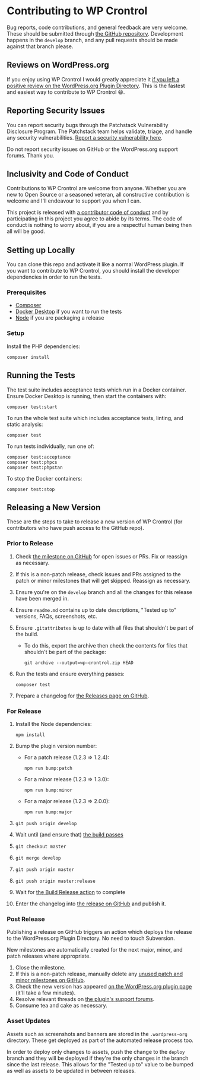 # Contributing to WP Crontrol

Bug reports, code contributions, and general feedback are very welcome. These should be submitted through [the GitHub repository](https://github.com/johnbillion/wp-crontrol). Development happens in the `develop` branch, and any pull requests should be made against that branch please.

## Reviews on WordPress.org

If you enjoy using WP Crontrol I would greatly appreciate it <a href="https://wordpress.org/support/plugin/wp-crontrol/reviews/">if you left a positive review on the WordPress.org Plugin Directory</a>. This is the fastest and easiest way to contribute to WP Crontrol 😄.

## Reporting Security Issues

You can report security bugs through the Patchstack Vulnerability Disclosure Program. The Patchstack team helps validate, triage, and handle any security vulnerabilities. [Report a security vulnerability here](https://patchstack.com/database/vdp/wp-crontrol).

Do not report security issues on GitHub or the WordPress.org support forums. Thank you.

## Inclusivity and Code of Conduct

Contributions to WP Crontrol are welcome from anyone. Whether you are new to Open Source or a seasoned veteran, all constructive contribution is welcome and I'll endeavour to support you when I can.

This project is released with <a href="https://github.com/johnbillion/wp-crontrol/blob/develop/CODE_OF_CONDUCT.md">a contributor code of conduct</a> and by participating in this project you agree to abide by its terms. The code of conduct is nothing to worry about, if you are a respectful human being then all will be good.

## Setting up Locally

You can clone this repo and activate it like a normal WordPress plugin. If you want to contribute to WP Crontrol, you should install the developer dependencies in order to run the tests.

### Prerequisites

* [Composer](https://getcomposer.org/)
* [Docker Desktop](https://www.docker.com/products/docker-desktop/) if you want to run the tests
* [Node](https://nodejs.org/) if you are packaging a release

### Setup

Install the PHP dependencies:

	composer install

## Running the Tests

The test suite includes acceptance tests which run in a Docker container. Ensure Docker Desktop is running, then start the containers with:

	composer test:start

To run the whole test suite which includes acceptance tests, linting, and static analysis:

	composer test

To run tests individually, run one of:

	composer test:acceptance
	composer test:phpcs
	composer test:phpstan

To stop the Docker containers:

	composer test:stop

## Releasing a New Version

These are the steps to take to release a new version of WP Crontrol (for contributors who have push access to the GitHub repo).

### Prior to Release

1. Check [the milestone on GitHub](https://github.com/johnbillion/wp-crontrol/milestones) for open issues or PRs. Fix or reassign as necessary.
1. If this is a non-patch release, check issues and PRs assigned to the patch or minor milestones that will get skipped. Reassign as necessary.
1. Ensure you're on the `develop` branch and all the changes for this release have been merged in.
1. Ensure `readme.md` contains up to date descriptions, "Tested up to" versions, FAQs, screenshots, etc.
1. Ensure `.gitattributes` is up to date with all files that shouldn't be part of the build.
   - To do this, export the archive then check the contents for files that shouldn't be part of the package:

         git archive --output=wp-crontrol.zip HEAD

1. Run the tests and ensure everything passes:

       composer test

1. Prepare a changelog for [the Releases page on GitHub](https://github.com/johnbillion/wp-crontrol/releases).

### For Release

1. Install the Node dependencies:

       npm install

1. Bump the plugin version number:
   - For a patch release (1.2.3 => 1.2.4):

         npm run bump:patch

   - For a minor release (1.2.3 => 1.3.0):

         npm run bump:minor

   - For a major release (1.2.3 => 2.0.0):

         npm run bump:major

1.     git push origin develop
1. Wait until (and ensure that) [the build passes](https://github.com/johnbillion/wp-crontrol/actions)
1.     git checkout master
1.     git merge develop
1.     git push origin master
1.     git push origin master:release
1. Wait for [the Build Release action](https://github.com/johnbillion/wp-crontrol/actions?query=workflow%3A%22Build+Release%22) to complete
1. Enter the changelog into [the release on GitHub](https://github.com/johnbillion/wp-crontrol/releases) and publish it.

### Post Release

Publishing a release on GitHub triggers an action which deploys the release to the WordPress.org Plugin Directory. No need to touch Subversion.

New milestones are automatically created for the next major, minor, and patch releases where appropriate.

1. Close the milestone.
1. If this is a non-patch release, manually delete any [unused patch and minor milestones on GitHub](https://github.com/johnbillion/wp-crontrol/milestones).
1. Check the new version has appeared [on the WordPress.org plugin page](https://wordpress.org/plugins/wp-crontrol/) (it'll take a few minutes).
1. Resolve relevant threads on [the plugin's support forums](https://wordpress.org/support/plugin/wp-crontrol/).
1. Consume tea and cake as necessary.

### Asset Updates

Assets such as screenshots and banners are stored in the `.wordpress-org` directory. These get deployed as part of the automated release process too.

In order to deploy only changes to assets, push the change to the `deploy` branch and they will be deployed if they're the only changes in the branch since the last release. This allows for the "Tested up to" value to be bumped as well as assets to be updated in between releases.
